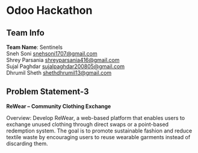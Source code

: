 
# Odoo Hackathon

## Team Info

**Team Name**: Sentinels\
Sneh Soni snehsoni1707@gmail.com\
Shrey Parsania shreyparsania416@gmail.com\
Sujal Paghdar sujalpaghdar200805@gmail.com\
Dhrumil Sheth shethdhrumil13@gmail.com
## Problem Statement-3

**ReWear – Community Clothing Exchange**

Overview:
Develop ReWear, a web-based platform that enables users to exchange unused clothing through direct swaps or a point-based redemption system. The goal is to promote sustainable fashion and reduce textile waste by encouraging users to reuse wearable garments instead of discarding them.
